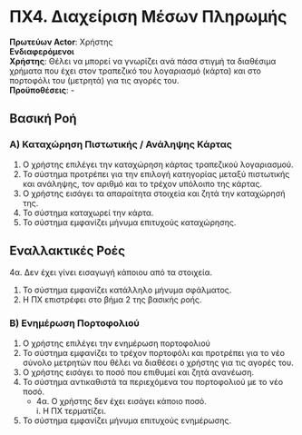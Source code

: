 # ΠΧ4. Διαχείριση Μέσων Πληρωμής

**Πρωτεύων Actor**: Χρήστης  
**Ενδιαφερόμενοι**  
**Χρήστης**: Θέλει να μπορεί να γνωρίζει ανά πάσα στιγμή τα διαθέσιμα χρήματα που έχει στον τραπεζικό του λογαριασμό (κάρτα) και στο πορτοφόλι του (μετρητά) για τις αγορές του.  
**Προϋποθέσεις**: -

## Βασική Ροή

### Α) Καταχώρηση Πιστωτικής / Ανάληψης Κάρτας
1. Ο χρήστης επιλέγει την καταχώρηση κάρτας τραπεζικού λογαριασμού.
2. Το σύστημα προτρέπει για την επιλογή κατηγορίας μεταξύ πιστωτικής και ανάληψης, τον αριθμό και το τρέχον υπόλοιπο της κάρτας.
3. Ο χρήστης εισάγει τα απαραίτητα στοιχεία και ζητά την καταχώρησή της.
4. Το σύστημα καταχωρεί την κάρτα.
5. Το σύστημα εμφανίζει μήνυμα επιτυχούς καταχώρησης.

## Εναλλακτικές Ροές
4α. Δεν έχει γίνει εισαγωγή κάποιου από τα στοιχεία.  
   1. Το σύστημα εμφανίζει κατάλληλο μήνυμα σφάλματος.  
   2. Η ΠΧ επιστρέφει στο βήμα 2 της βασικής ροής.  


### Β) Ενημέρωση Πορτοφολιού
1. Ο χρήστης επιλέγει την ενημέρωση πορτοφολιού
2. Το σύστημα εμφανίζει το τρέχον πορτοφόλι και προτρέπει για το νέο σύνολο μετρητών που θέλει να διαθέσει ο χρήστης για τις αγορές του.
3. Ο χρήστης εισάγει το ποσό που επιθυμεί και ζητά ανανέωση.
4. Το σύστημα αντικαθιστά τα περιεχόμενα του πορτοφολιού με το νέο ποσό.  
   * 4α. Ο χρήστης δεν έχει εισάγει κάποιο ποσό.  
        i. Η ΠΧ τερματίζει.
5. Το σύστημα εμφανίζει μήνυμα επιτυχούς ενημέρωσης.